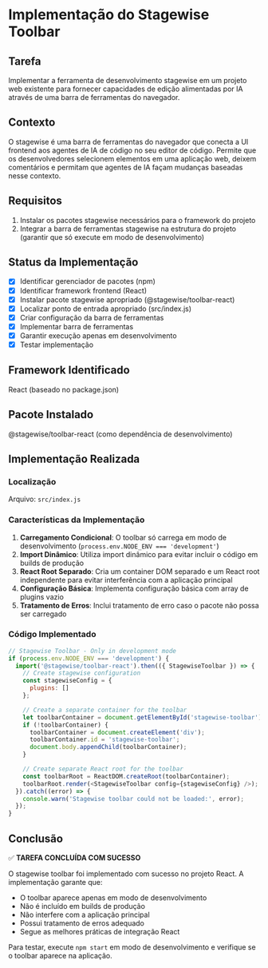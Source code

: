 # Implementação do Stagewise Toolbar

## Tarefa
Implementar a ferramenta de desenvolvimento stagewise em um projeto web existente para fornecer capacidades de edição alimentadas por IA através de uma barra de ferramentas do navegador.

## Contexto
O stagewise é uma barra de ferramentas do navegador que conecta a UI frontend aos agentes de IA de código no seu editor de código. Permite que os desenvolvedores selecionem elementos em uma aplicação web, deixem comentários e permitam que agentes de IA façam mudanças baseadas nesse contexto.

## Requisitos
1. Instalar os pacotes stagewise necessários para o framework do projeto
2. Integrar a barra de ferramentas stagewise na estrutura do projeto (garantir que só execute em modo de desenvolvimento)

## Status da Implementação
- [x] Identificar gerenciador de pacotes (npm)
- [x] Identificar framework frontend (React)
- [x] Instalar pacote stagewise apropriado (@stagewise/toolbar-react)
- [x] Localizar ponto de entrada apropriado (src/index.js)
- [x] Criar configuração da barra de ferramentas
- [x] Implementar barra de ferramentas
- [x] Garantir execução apenas em desenvolvimento
- [x] Testar implementação

## Framework Identificado
React (baseado no package.json)

## Pacote Instalado
@stagewise/toolbar-react (como dependência de desenvolvimento)

## Implementação Realizada

### Localização
Arquivo: `src/index.js`

### Características da Implementação
1. **Carregamento Condicional**: O toolbar só carrega em modo de desenvolvimento (`process.env.NODE_ENV === 'development'`)
2. **Import Dinâmico**: Utiliza import dinâmico para evitar incluir o código em builds de produção
3. **React Root Separado**: Cria um container DOM separado e um React root independente para evitar interferência com a aplicação principal
4. **Configuração Básica**: Implementa configuração básica com array de plugins vazio
5. **Tratamento de Erros**: Inclui tratamento de erro caso o pacote não possa ser carregado

### Código Implementado
```javascript
// Stagewise Toolbar - Only in development mode
if (process.env.NODE_ENV === 'development') {
  import('@stagewise/toolbar-react').then(({ StagewiseToolbar }) => {
    // Create stagewise configuration
    const stagewiseConfig = {
      plugins: []
    };

    // Create a separate container for the toolbar
    let toolbarContainer = document.getElementById('stagewise-toolbar');
    if (!toolbarContainer) {
      toolbarContainer = document.createElement('div');
      toolbarContainer.id = 'stagewise-toolbar';
      document.body.appendChild(toolbarContainer);
    }

    // Create separate React root for the toolbar
    const toolbarRoot = ReactDOM.createRoot(toolbarContainer);
    toolbarRoot.render(<StagewiseToolbar config={stagewiseConfig} />);
  }).catch((error) => {
    console.warn('Stagewise toolbar could not be loaded:', error);
  });
}
```

## Conclusão
✅ **TAREFA CONCLUÍDA COM SUCESSO**

O stagewise toolbar foi implementado com sucesso no projeto React. A implementação garante que:
- O toolbar aparece apenas em modo de desenvolvimento
- Não é incluído em builds de produção
- Não interfere com a aplicação principal
- Possui tratamento de erros adequado
- Segue as melhores práticas de integração React

Para testar, execute `npm start` em modo de desenvolvimento e verifique se o toolbar aparece na aplicação. 